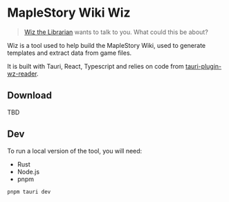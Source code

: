 # MapleStory Wiki Wiz

> [Wiz the Librarian](https://maplestorywiki.net/w/Wiz_the_Librarian) wants to talk to you. What could this be about? 

Wiz is a tool used to help build the MapleStory Wiki, used to generate templates and extract data from game files.

It is built with Tauri, React, Typescript and relies on code from [tauri-plugin-wz-reader](https://github.com/spd789562/tauri-plugin-wz-reader).

## Download
TBD


## Dev
To run a local version of the tool, you will need:
* Rust
* Node.js
* pnpm

```bash
pnpm tauri dev
```
